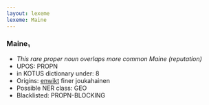 ```yaml
---
layout: lexeme
lexeme: Maine
---
```


###  Maine₁

* _This rare proper noun overlaps more common *Maine* (reputation)_
* UPOS:  PROPN
* in KOTUS dictionary under:  8
* Origins: [enwikt](https://en.wiktionary.org/wiki/Maine) finer joukahainen 
* Possible NER class:  GEO
* Blacklisted:  PROPN-BLOCKING

